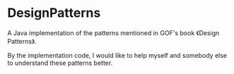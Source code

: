 DesignPatterns
==============

A Java implementation of the patterns mentioned in GOF's book 《Design Patterns》.

By the implementation code, I would like to help myself and somebody else to understand these patterns better.

